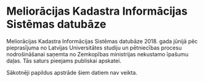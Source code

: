 # Meliorācijas Kadastra Informācijas Sistēmas datubāze


Meliorācijas Kadastra Informācijas Sistēmas datubāze 2018. gada jūnijā pēc 
pieprasījuma no Latvijas Universitātes studiju un pētniecības procesu nodrošināšanai 
saņemta no Zemkopības ministrijas nekustamo īpašumu daļas. Tās saturs pieejams publiskai apskatei.

Sākotnēji papildus apstrāde šiem datiem nav veikta. 